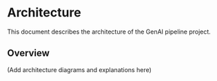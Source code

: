 # Architecture

This document describes the architecture of the GenAI pipeline project.

## Overview

(Add architecture diagrams and explanations here)
